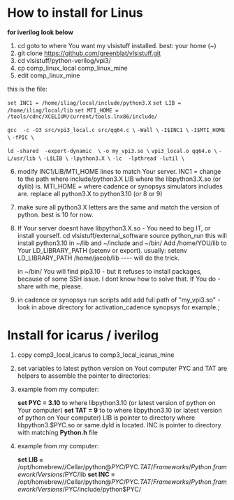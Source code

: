 # How to install  for Linus 
**for iverilog look below**

1. cd goto to where You want my vlsistuff installed. best: your home (~)
2. git clone https://github.com/greenblat/vlsistuff.git
3. cd vlsistuff/python-verilog/vpi3/
4. cp comp_linux_local  comp_linux_mine
5. edit comp_linux_mine


this is the file:

`set INC1 = /home/iliag/local/include/python3.X`
`set LIB = /home/iliag/local/lib`
`set MTI_HOME = /tools/cdnc/XCELIUM/current/tools.lnx86/include/`


`gcc  -c -O3 src/vpi3_local.c src/qq64.c \`
     `-Wall \`
     `-I$INC1 \`
     `-I$MTI_HOME \`
     `-fPIC \`



`ld -shared  -export-dynamic  \`
    `-o my_vpi3.so \`
    `vpi3_local.o qq64.o \`
    `-L/usr/lib \`
    `-L$LIB \`
    `-lpython3.X \`
    `-lc  -lpthread -lutil \`


6. modify  INC1/LIB/MTI_HOME  lines to match Your server.
   INC1  =  change to the path where include/python3.X
   LIB where the libpython3.X.so (or dylib) is.
   MTI_HOME = where cadence or synopsys simulators includes are.
   replace all python3.X to python3.10 (or 8 or 9)

7. make sure all python3.X letters are the same and match the version of python. best is 10 for now.

8. If Your server doesnt have libpython3.X.so - You need to beg IT, or install yourself.
   cd vlsistuff/external_software
   source python_run
   this will install python3.10 in ~/lib and ~/include and ~/bin/
   Add /home/YOU/lib to Your LD_LIBRARY_PATH (setenv or export).
    usually:  setenv LD_LIBRARY_PATH   /home/jacob/lib        ---- will do the trick.

    in ~/bin/ You will find pip3.10 - but it refuses to install packages, because of some SSH issue. I dont know how to solve that. If You do - share with me, please.

9. in cadence or synopsys run scripts add 
add full path of "my_vpi3.so" - look in above directory for activation_cadence synopsys for example.;



# Install for icarus / iverilog

1. copy comp3_local_icarus to comp3_local_icarus_mine

2. set variables to latest python version on Yout computer
  PYC and TAT are helpers to assemble the pointer to directories:

3. example from my computer:

   **set PYC = 3.10**    to where libpython3.10 (or latest version of python on Your computer)
   **set TAT = 9**       to     to where libpython3.10 (or latest version of python on Your computer)
  LIB is pointer to directory where libpython3.$PYC.so or  same.dyld is located.
  INC is pointer to directory with matching **Python.h** file

4. example from my computer:

   **set LIB =** /opt/homebrew//Cellar/python@$PYC/$PYC.$TAT/Frameworks/Python.framework/Versions/$PYC/lib
   **set INC =** /opt/homebrew//Cellar/python@$PYC/$PYC.$TAT/Frameworks/Python.framework/Versions/$PYC/include/python$PYC/



